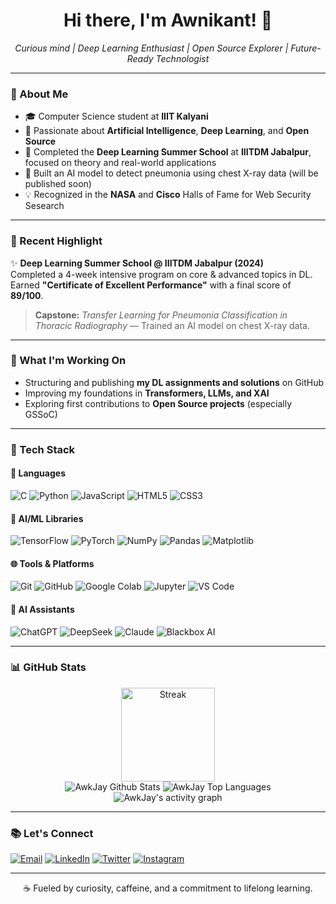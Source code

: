 <h1 align="center">Hi there, I'm Awnikant! 👋</h1>

<p align="center">
  <i>Curious mind | Deep Learning Enthusiast | Open Source Explorer | Future-Ready Technologist</i>
</p>

---

### 🌟 About Me

- 🎓 Computer Science student at **IIIT Kalyani**
- 🔗 Passionate about **Artificial Intelligence**, **Deep Learning**, and **Open Source**
- 🚀 Completed the **Deep Learning Summer School** at **IIITDM Jabalpur**, focused on theory and real-world applications
- 🤖 Built an AI model to detect pneumonia using chest X-ray data (will be published soon)
- 💡 Recognized in the **NASA** and **Cisco** Halls of Fame for Web Security Sesearch

---

### 📅 Recent Highlight

✨ **Deep Learning Summer School @ IIITDM Jabalpur (2024)**  
Completed a 4-week intensive program on core & advanced topics in DL. Earned **"Certificate of Excellent Performance"** with a final score of **89/100**.

> **Capstone:** *Transfer Learning for Pneumonia Classification in Thoracic Radiography* — Trained an AI model on chest X-ray data.

---

### 🚀 What I'm Working On

- Structuring and publishing **my DL assignments and solutions** on GitHub
- Improving my foundations in **Transformers, LLMs, and XAI**
- Exploring first contributions to **Open Source projects** (especially GSSoC)

---

### 🚀 Tech Stack

#### 🚀 Languages
![C](https://img.shields.io/badge/C-00599C?style=for-the-badge&logo=c&logoColor=white)
![Python](https://img.shields.io/badge/Python-3776AB?style=for-the-badge&logo=python&logoColor=white)
![JavaScript](https://img.shields.io/badge/JavaScript-F7DF1E?style=for-the-badge&logo=javascript&logoColor=black)
![HTML5](https://img.shields.io/badge/HTML5-E34F26?style=for-the-badge&logo=html5&logoColor=white)
![CSS3](https://img.shields.io/badge/CSS3-1572B6?style=for-the-badge&logo=css3&logoColor=white)

#### 🔎 AI/ML Libraries
![TensorFlow](https://img.shields.io/badge/TensorFlow-FF6F00?style=for-the-badge&logo=tensorflow&logoColor=white)
![PyTorch](https://img.shields.io/badge/PyTorch-EE4C2C?style=for-the-badge&logo=pytorch&logoColor=white)
![NumPy](https://img.shields.io/badge/NumPy-013243?style=for-the-badge&logo=numpy&logoColor=white)
![Pandas](https://img.shields.io/badge/Pandas-150458?style=for-the-badge&logo=pandas&logoColor=white)
![Matplotlib](https://img.shields.io/badge/Matplotlib-11557C?style=for-the-badge&logo=matplotlib&logoColor=white)

#### 🌐 Tools & Platforms
![Git](https://img.shields.io/badge/Git-F05032?style=for-the-badge&logo=git&logoColor=white)
![GitHub](https://img.shields.io/badge/GitHub-181717?style=for-the-badge&logo=github&logoColor=white)
![Google Colab](https://img.shields.io/badge/Google_Colab-F9AB00?style=for-the-badge&logo=googlecolab&logoColor=white)
![Jupyter](https://img.shields.io/badge/Jupyter-F37626?style=for-the-badge&logo=jupyter&logoColor=white)
![VS Code](https://img.shields.io/badge/VS_Code-007ACC?style=for-the-badge&logo=visualstudiocode&logoColor=white)

#### 🤖 AI Assistants
![ChatGPT](https://img.shields.io/badge/ChatGPT-10A37F?style=for-the-badge&logo=openai&logoColor=white)
![DeepSeek](https://img.shields.io/badge/DeepSeek-FF6F00?style=for-the-badge&logo=deepseek&logoColor=white)
![Claude](https://img.shields.io/badge/Claude_AI-FFAE42?style=for-the-badge&logo=anthropic&logoColor=white)
![Blackbox AI](https://img.shields.io/badge/Blackbox_AI-000000?style=for-the-badge&logo=blackbox&logoColor=white)

---

### 📊 GitHub Stats

<div align="center">
  <img src="https://github-readme-streak-stats.herokuapp.com/?user=AwkJay&theme=react&hide_border=true&background=0D1117&stroke=FF6F61&ring=00C4B4" height="150" alt="Streak" />
  <br>
  <img alt="AwkJay Github Stats" src="https://github-readme-stats.vercel.app/api?username=AwkJay&show_icons=true&count_private=true&theme=react&hide_border=true&bg_color=0D1117" />
  <img alt="AwkJay Top Languages" src="https://github-readme-stats.vercel.app/api/top-langs/?username=AwkJay&langs_count=8&count_private=true&layout=compact&theme=react&hide_border=true&bg_color=0D1117" />
  <br/>
  <img alt="AwkJay's activity graph" src="https://github-readme-activity-graph.vercel.app/graph?username=AwkJay&theme=react-dark" />
</div>

---

### 📚 Let's Connect

[![Email](https://img.shields.io/badge/Email-D14836?style=flat&logo=gmail&logoColor=white)](mailto:AwnikantAjay@gmail.com)
[![LinkedIn](https://img.shields.io/badge/LinkedIn-0A66C2?style=flat&logo=linkedin&logoColor=white)](https://www.linkedin.com/in/Awnikant)
[![Twitter](https://img.shields.io/badge/Twitter-1DA1F2?style=flat&logo=twitter&logoColor=white)](https://x.com/AwnikantAjay)
[![Instagram](https://img.shields.io/badge/Instagram-E4405F?style=flat&logo=instagram&logoColor=white)](https://www.instagram.com/avwnii/)

---

<p align="center">
  ☕ Fueled by curiosity, caffeine, and a commitment to lifelong learning.
</p>
